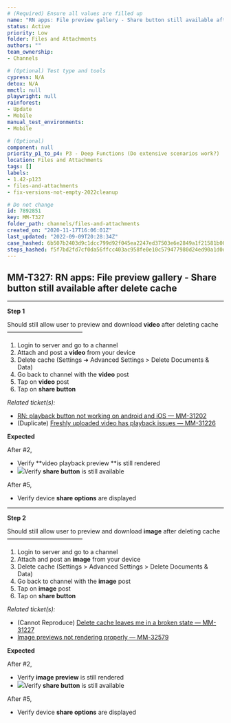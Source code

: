 ```yaml
---
# (Required) Ensure all values are filled up
name: "RN apps: File preview gallery - Share button still available after delete cache"
status: Active
priority: Low
folder: Files and Attachments
authors: ""
team_ownership: 
- Channels

# (Optional) Test type and tools
cypress: N/A
detox: N/A
mmctl: null
playwright: null
rainforest: 
- Update
- Mobile
manual_test_environments: 
- Mobile

# (Optional)
component: null
priority_p1_to_p4: P3 - Deep Functions (Do extensive scenarios work?)
location: Files and Attachments
tags: []
labels: 
- 1.42-p123
- files-and-attachments
- fix-versions-not-empty-2022cleanup

# Do not change
id: 7892851
key: MM-T327
folder_path: channels/files-and-attachments
created_on: "2020-11-17T16:06:01Z"
last_updated: "2022-09-09T20:28:34Z"
case_hashed: 6b507b2403d9c1dcc799d92f045ea2247ed37503e6e2849a1f21581b0095b9476726bdf4d07bc75dd3d79280e696a9ad
steps_hashed: f5f7bd2fd7cf0da56ffcc403ac958fe0e10c579477980d24ed90a1d0d56d8b89556bf2049e37d761ec174f6078a5c5eb
---
```


## MM-T327: RN apps: File preview gallery - Share button still available after delete cache

---

**Step 1**

Should still allow user to preview and download **video** after deleting cache\
–––––––––––––––––––––––––

1. Login to server and go to a channel
2. Attach and post a **video** from your device
3. Delete cache (Settings ➜ Advanced Settings > Delete Documents & Data)
4. Go back to channel with the **video** post
5. Tap on **video** post
6. Tap on **share button**

_Related ticket(s):_

- [RN: playback button not working on android and iOS — MM-31202](https://mattermost.atlassian.net/browse/MM-31202)
- (Duplicate) [Freshly uploaded video has playback issues — MM-31226](https://mattermost.atlassian.net/browse/MM-31226)

**Expected**

After #2,

- Verify \*\*video playback preview \*\*is still rendered
- ![](https://smartbear-tm4j-prod-us-west-2-attachment-rich-text.s3.us-west-2.amazonaws.com/embedded-f3277290f945470c4add5d21ef3dc7ca7b74388fc7152bfb6b99ae58c66a95a8-1605627811975-1605627811975.png)Verify **share button** is still available

After #5,

- Verify device **share options** are displayed

---

**Step 2**

Should still allow user to preview and download **image** after deleting cache\
–––––––––––––––––––––––––

1. Login to server and go to a channel
2. Attach and post an **image** from your device
3. Delete cache (Settings > Advanced Settings > Delete Documents & Data)
4. Go back to channel with the **image** post
5. Tap on **image** post
6. Tap on **share button**

_Related ticket(s):_

- (Cannot Reproduce) [Delete cache leaves me in a broken state — MM-31227](https://mattermost.atlassian.net/browse/MM-31227)
- [Image previews not rendering properly — MM-32579](https://mattermost.atlassian.net/browse/MM-32579)

**Expected**

After #2,

- Verify **image preview** is still rendered
- ![](https://smartbear-tm4j-prod-us-west-2-attachment-rich-text.s3.us-west-2.amazonaws.com/embedded-f3277290f945470c4add5d21ef3dc7ca7b74388fc7152bfb6b99ae58c66a95a8-1605627811975-1605627811975.png)Verify **share button** is still available

After #5,

- Verify device **share options** are displayed
